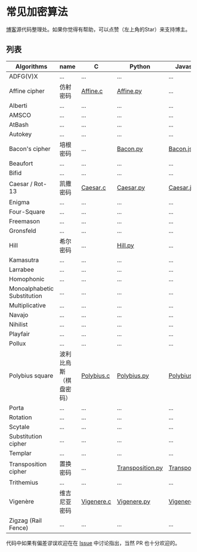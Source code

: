 # 常见加密算法

[博客](http://www.lellansin.com/tutorials/ciphers)源代码整理处。如果你觉得有帮助，可以点赞（左上角的Star）来支持博主。

## 列表

| Algorithms | name    | C      | Python  |  Javascript |
|------------|---------|--------|---------|-------------|
| ADFG(V)X | ... | ... | ... | ...
| Affine cipher | 仿射密码 | [Affine.c](https://github.com/Lellansin/cipher-examples/blob/master/c/Affine.c) | [Affine.py](https://github.com/Lellansin/cipher-examples/blob/master/python/Affine.py) | ...
| Alberti | ... | ... | ... | ...
| AMSCO | ... | ... | ... | ...
| AtBash| ... | ... | ... | ...
| Autokey | ... | ... | ... | ...
| Bacon's cipher | 培根密码 | ... |[Bacon.py](https://github.com/Lellansin/cipher-examples/blob/master/python/Bacon.py) | [Bacon.js](https://github.com/Lellansin/cipher-examples/blob/master/javascript/Bacon.js) 
| Beaufort | ... | ... | ... | ...
| Bifid | ... | ... | ... | ...
| Caesar / Rot-13 | 凯撒密码 |[Caesar.c](https://github.com/Lellansin/cipher-examples/blob/master/c/Caesar.c) |[Caesar.py](https://github.com/Lellansin/cipher-examples/blob/master/python/Caesar.py) |[Caesar.js](https://github.com/Lellansin/cipher-examples/blob/master/javascript/Caesar.js) 
| Enigma | ... | ... | ... | ...
| Four-Square | ... | ... | ... | ...
| Freemason | ... | ... | ... | ...
| Gronsfeld | ... | ... | ... | ...
| Hill | 希尔密码 | ... | [Hill.py](https://github.com/Lellansin/cipher-examples/blob/master/python/Hill.py) | ...
| Kamasutra | ... | ... | ... | ...
| Larrabee | ... | ... | ... | ...
| Homophonic | ... | ... | ... | ...
| Monoalphabetic Substitution | ... | ... | ... | ...
| Multiplicative | ... | ... | ... | ...
| Navajo | ... | ... | ... | ...
| Nihilist | ... | ... | ... | ...
| Playfair | ... | ... | ... | ...
| Pollux | ... | ... | ... | ...
| Polybius square |波利比烏斯（棋盘密码）|[Polybius.c](https://github.com/Lellansin/cipher-examples/blob/master/c/Polybius.c) | [Polybius.py](https://github.com/Lellansin/cipher-examples/blob/master/python/Polybius.py) | [Polybius.js](https://github.com/Lellansin/cipher-examples/blob/master/javascript/Polybius.js)
| Porta | ... | ... | ... | ...
| Rotation | ... | ... | ... | ...
| Scytale | ... | ... | ... | ...
| Substitution cipher | ... | ... | ... | ...
| Templar | ... | ... | ... | ...
| Transposition cipher | 置换密码 | ... | [Transposition.py](https://github.com/Lellansin/cipher-examples/blob/master/python/Transposition.py) | [Transposition.js](https://github.com/Lellansin/cipher-examples/blob/master/javascript/Transposition.js)
| Trithemius | ... | ... | ... | ...
| Vigenère | 维吉尼亚密码 | [Vigenere.c](https://github.com/Lellansin/cipher-examples/blob/master/c/Vigenere.c)  | [Vigenere.py](https://github.com/Lellansin/cipher-examples/blob/master/python/Vigenere.py) | [Vigenere.js](https://github.com/Lellansin/cipher-examples/blob/master/javascript/Vigenere.js)
| Zigzag (Rail Fence) | ... | ... | ... | ...

代码中如果有偏差谬误欢迎在在 [Issue](https://github.com/Lellansin/Cipher-examples/issues/) 中讨论指出，当然 PR 也十分欢迎的。
